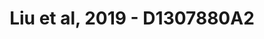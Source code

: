 ---
title: Liu et al, 2019 - D1307880A2
layout: osd-exhibit
paper: config-liu-2019
figure: D1307880A2
---